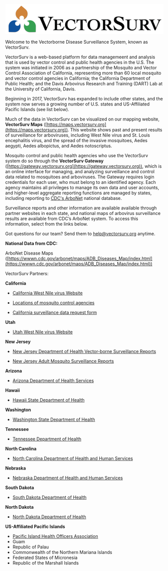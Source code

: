 ![VectorSurv Logo](vectorsurv_logo.png)

Welcome to the Vectorborne Disease Surveillance System, known as VectorSurv.

VectorSurv is a web-based platform for data managemeent and analysis that is used by vector control and public health agencies in the U.S. The system was initiated in 2006 as a partnership of the Mosquito and Vector Control Association of California, representing more than 60 local mosquito and vector control agencies in California; the California Department of Public Health; and the Davis Arbovirus Research and Training (DART) Lab at the University of California, Davis.

Beginning in 2017, VectorSurv has expanded to include other states, and the system now serves a growing number of U.S. states and US-Affiliated Pacific Islands (see list below).

Much of the data in VectorSurv can be visualized on our mapping website, **VectorSurv Maps** ([https://maps.vectorsurv.org](https://maps.vectorsurv.org)). This website shows past and present results of surveillance for arboviruses, including West Nile virus and St. Louis encephalitis virus, and the spread of the invasive mosquitoes, Aedes aegypti, Aedes albopictus, and Aedes notoscriptus.

Mosquito control and public health agencies who use the VectorSurv system do so through the **VectorSurv Gateway** ([https://gateway.vectorsurv.org](https://gateway.vectorsurv.org)), which is an online interface for managing, and analyzing surveillance and control data related to mosquitoes and arboviruses. The Gateway requires login credentials for each user, who must belong to an identified agency. Each agency maintains all privileges to manage its own data and user accounts, and higher-level aggregate reporting functions are managed by states, including reporting to [CDC's ArboNet](https://wwwn.cdc.gov/arbonet/maps/ADB_Diseases_Map/index.html) national database.

Surveillance reports and other information are available available through partner websites in each state, and national maps of arbovirus surveillance results are available from CDC’s ArboNet system. To access this information, select from the links below.

Got questions for our team? Send them to [help@vectorsurv.org](mailto:help@vectorsurv.org) anytime.

**National Data from CDC:**

ArboNet Disease Maps ([https://wwwn.cdc.gov/arbonet/maps/ADB_Diseases_Map/index.html](https://wwwn.cdc.gov/arbonet/maps/ADB_Diseases_Map/index.html))

VectorSurv Partners:

**California**

- [California West Nile virus Website](https://westnile.ca.gov)

- [Locations of mosquito control agencies](http://www.arcgis.com/home/webmap/viewer.html?webmap=604a0fe9f2b74e98a53b53d192b2ac67&extent=-131.4442,32.5803,-108.7025,41.6862)

- [California surveillance data request form](https://docs.google.com/forms/d/1jyV6n-36iMzWN7dYjb_7xia0aAaxnVE0qyJehWzVWwQ/edit)

**Utah**

- [Utah West Nile virus Website](http://health.utah.gov/epi/diseases/WNV/)

**New Jersey**

- [New Jersey Department of Health Vector-borne Surveillance Reports](https://www.nj.gov/health/cd/statistics/arboviral-stats/)

- [New Jersey Adult Mosquito Surveillance Reports](https://vectorbio.rutgers.edu/reports/mosquito/)

**Arizona**

- [Arizona Department of Health Services](https://www.azdhs.gov/preparedness/epidemiology-disease-control/vector-borne-zoonotic-diseases/index.php)

**Hawaii**

- [Hawaii State Department of Health](https://doh.wa.gov/community-and-environment/pests/mosquitoes#:~:text=Disease%20can%20be%20spread%20to,Louis%20encephalitis.)

**Washington**

- [Washington State Department of Health](https://doh.wa.gov/community-and-environment/pests/mosquitoes#:~:text=Disease%20can%20be%20spread%20to,Louis%20encephalitis.)

**Tennessee**

- [Tennessee Department of Health](https://www.tn.gov/health/cedep/vector-borne-diseases.html)

**North Carolina**

- [North Carolina Department of Health and Human Services](https://epi.dph.ncdhhs.gov/cd/diseases/arbo.html)

**Nebraska**

- [Nebraska Department of Health and Human Services](https://dhhs.ne.gov/Pages/West-Nile-Virus-Data.aspx)

**South Dakota**

- [South Dakota Department of Health](https://doh.sd.gov/diseases/infectious/wnv/)

**North Dakota**

- [North Dakota Department of Health](https://www.health.nd.gov/wnv/west-nile-virus-about)

**US-Affiliated Pacific Islands**

- [Pacific Island Health Officers Association](https://www.pihoa.org/)
- Guam
- Republic of Palau
- Commonwealth of the Northern Mariana Islands
- Federated States of Micronesia
- Republic of the Marshall Islands

